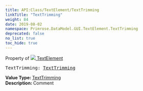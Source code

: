 ```yaml
---
title: API:Class/TextElement/TextTrimming
linkTitle: "TextTrimming"
weight: 84
date: 2019-08-02
namespace: Primrose.DataModel.GUI.TextElement.TextTrimming
deprecated: false
no_list: true
toc_hide: true
---
```

Property of <a href="/docs/api-reference/Class/TextElement"><img src="/icons/silk/default.png"/>&nbsp;TextElement</a>
<pre class="method-declaration">
TextTrimming: <a class="type" href="/docs/api-reference/Enum/TextTrimming">TextTrimming</a></pre>
<b>Value Type: </b>
<a class="type" href="/docs/api-reference/Enum/TextTrimming">TextTrimming</a>
<br/>
<b>Description: </b>
Comment

